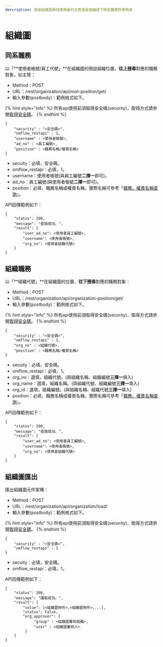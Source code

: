 ```yaml
---
description: 透過組織圖尋找使用者的主管或是組織底下特定職務的使用者
---
```


# 組織圖



## 同系職務

以「**使用者帳號/員工代號」**在組織圖的預設組織位置，**往上搜尋**對應的職務對象，如主管：

* Method：POST
* URL：/rest/organization/api/root-position/get/
* 輸入參數(postbody)：範例格式如下。

{% hint style="info" %}
所有api使用前須取得安全碼(security)，取得方式請參閱[取得安全碼](an-quan-ma.md)。
{% endhint %}

```
{
	"security" : "<安全碼>",
	"omflow_restapi" : 1,
	"username" : <使用者帳號>,
	"ad_no" : <員工編號>,
	"position" : <職務名稱/權責名稱>
}
```

* secuity：必填，安全碼。
* omflow\_restapi：必填，1。
* username：使用者帳號(與員工編號**二擇一**即可)。
* ad\_no：員工編號(與使用者帳號**二擇一**即可)。
* position：必填，職務名稱或權責名稱，實際名稱可參考「[職務、權責名稱查詢](zu-zhi-tu.md#zhi-wu-quan-ze-ming-chen-cha-xun)」。

API回傳範例如下：

```
{
    "status": 200,
    "message": "查詢成功。",
    "result": {
        "user_ad_no": <使用者員工編號>,
        "username": <使用者帳號>,
        "org_no": <使用者組織代號>
    }
}
```



## 組織職務

以「**組織代號」**在組織圖的位置，**往下搜尋**對應的職務對象：

* Method：POST
* URL：/rest/organization/api/organization-position/get/
* 輸入參數(postbody)：範例格式如下。

{% hint style="info" %}
所有api使用前須取得安全碼(security)，取得方式請參閱[取得安全碼](an-quan-ma.md)。
{% endhint %}

```
{
	"security" : "<安全碼>",
	"omflow_restapi" : 1,
	"org_no" : <組織代號>,
	"position" : <職務名稱/權責名稱>
}
```

* secuity：必填，安全碼。
* omflow\_restapi：必填，1。
* org\_no：選填，組織代號。(與組織名稱、組織編號**三擇一**填入)
* org\_name：選填，組織名稱。(與組織代號、組織編號**三擇一**填入)
* org\_id：選填，組織編號。(與組織名稱、組織代號**三擇一**填入)
* position：必填，職務名稱或權責名稱，實際名稱可參考「[職務、權責名稱查詢](zu-zhi-tu.md#zhi-wu-quan-ze-ming-chen-cha-xun)」。

API回傳範例如下：

```
{
    "status": 200,
    "message": "查詢成功。",
    "result": {
        "user_ad_no": <使用者員工編號>,
        "username": <使用者帳號>,
        "org_no": <使用者組織代號>
    }
}
```



## 組織圖匯出

匯出組織圖元件架構：

* Method：POST
* URL：/rest/organization/api/organization/load/
* 輸入參數(postbody)：範例格式如下。

{% hint style="info" %}
所有api使用前須取得安全碼(security)，取得方式請參閱[取得安全碼](an-quan-ma.md)。
{% endhint %}

```
{
	"security" : "<安全碼>",
	"omflow_restapi" : 1
}
```

* secuity：必填，安全碼。
* omflow\_restapi：必填，1。

API回傳範例如下：

```
{
    "status": 200,
    "message": "讀取成功。",
    "result": {
        "value": [<組織圖物件>,<組織圖物件>,...],
        "status": False,
        "org_approver": {
             "group" : <組織圖審核組織>,
             "user" : <組織圖審核人>
         }
    }
}
```

